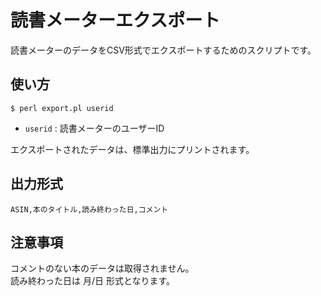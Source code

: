 読書メーターエクスポート
======================
読書メーターのデータをCSV形式でエクスポートするためのスクリプトです。

使い方
------
    $ perl export.pl userid

+    `userid` :
     読書メーターのユーザーID

エクスポートされたデータは、標準出力にプリントされます。

出力形式
------
    ASIN,本のタイトル,読み終わった日,コメント

注意事項
------
コメントのない本のデータは取得されません。  
読み終わった日は 月/日 形式となります。
